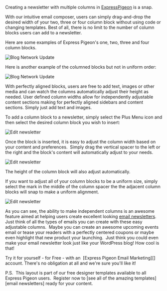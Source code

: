 Creating a newsletter with multiple columns in [ExpressPigeon](http://expresspigeon.com) is a
snap.

With our intuitive email composer, users can simply drag-and-drop the
desired width of your two, three or four column block without using code
or changing templates. Best of all, there is no limit to the number of
column blocks users can add to a newsletter.

Here are some examples of Express Pigeon's one, two, three and four
column blocks.

![Blog Network Update](/blog/images/2012/https___expresspigeon-com_newsletter_fca61498-7070-4cb1-9e46-29d25e5d4404.jpg "Blog Network Update")

Here is another example of the columned blocks but not in
uniform order:

![Blog Network Update](/blog/images/2012/https___expresspigeon-com_newsletter_fca61498-7070-4cb1-9e46-29d25e5d4404-1.jpg "Blog Network Update")

With perfectly aligned blocks, users are free to add text, images or
other media and can watch the columns automatically adjust their height
as needed. User defined column widths allow for independently adjustable
content sections making for perfectly aligned sidebars and content
sections. Simply just add text and images.

To add a column block to a newsletter, simply select the Plus Menu icon
and then select the desired column block you wish to insert:

![Edit newsletter](/blog/images/2012/expresspigeonc2a0e28094c2a0create_edit-newsletter.jpg "Edit newsletter")

Once the block is inserted, it is easy to adjust the column width based
on your content and preferences.  Simply drag the vertical spacer to the
left or the right and the block's content will automatically adjust to
your needs.

![Edit newsletter](/blog/images/2012/screen-shot-2012-08-13-at-11-18-38-am.jpg "Edit newsletter")

The height of the column block will also adjust automatically.

If you want to adjust all of your column blocks to be a uniform size,
simply select the mark in the middle of the column spacer the
the adjacent column blocks will snap to make a uniform alignment.

![Edit newsletter](/blog/images/2012/expresspigeonc2a0e28094c2a0create_edit-newsletter-1.jpg "Edit newsletter")

As you can see, the ability to make independent columns is an awesome
feature aimed at helping users create excellent looking [email
newsletters](https://expresspigeon.com/access/registration). Just think of all the types of emails you can create
with these easy adjustable columns.  Maybe you can create an awesome
upcoming events email or tease your readers with a perfectly centered
coupons or maybe even highlight that new product your launching.  Just
think you could even make your email newsletter look just like your
WordPress blog! How cool is that!

Try it for yourself - for Free - with an  [Express Pigeon Email Marketing][] account. There's no obligation at all and we're sure you'll
like it!

P.S.  This layout is part of our free designer templates available to
all Express Pigeon users.  Register now to [see all of the amazing templates][email newsletters] ready for your content.
